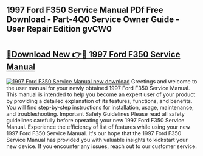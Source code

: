 ## 1997 Ford F350 Service Manual PDf Free Download - Part-4Q0 Service Owner Guide - User Repair Edition gvCW0

# <h2><a href="http://bc34725.oget.top/?id=1997+Ford+F350+Service+Manual">🔗Download New 👉🔴 1997 Ford F350 Service Manual</a></h2>

[![1997 Ford F350 Service Manual new download](https://i.imgur.com/5g1atiW.png)](http://bc34725.oget.top/?id=1997+Ford+F350+Service+Manual)
Greetings and welcome to the user manual for your newly obtained 1997 Ford F350 Service Manual. This manual is intended to help you become an expert user of your product by providing a detailed explanation of its features, functions, and benefits. You will find step-by-step instructions for installation, usage, maintenance, and troubleshooting. Important Safety Guidelines Please read all safety guidelines carefully before operating your new 1997 Ford F350 Service Manual. Experience the efficiency of list of features while using your new 1997 Ford F350 Service Manual. It's our hope that the 1997 Ford F350 Service Manual has provided you with valuable insights to kickstart your new device. If you encounter any issues, reach out to our customer service.

